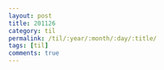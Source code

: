 ```yaml
---
layout: post
title: 201126
category: til
permalink: /til/:year/:month/:day/:title/
tags: [til]
comments: true
---
```

